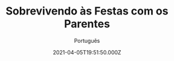 ---
id: 'e9024e71-8cd1-409a-9202-938848f20d0c'
type: 'movie' # Filme, Série, Anime
title: "Sobrevivendo às Festas com os Parentes"
synopsis: []
originalTitle: "Surviving Christmas with the Relatives"
date: '2021-04-05T19:51:50.000Z'
update: '2021-04-05T19:51:50.000Z'
releaseDate: '2018-11-30T03:00:00.000Z'
imdb:
  rating: '5.1' # 8.5
  id: '' # tt0470752
duration: '1h 41 Min'
trailer:
  urls: [
    'Z9Dc_M6Te1M',
  ]
tags: ['720p', '1080p', '720p']
genre: ['Comédia'] #
quality: 'WEB-DL' # BluRay, WEB-DL, HDTV, WEB-DL4K, WEB-DLe
format: 'Mkv | Mp4' # MKV, MP4, TS
audio: 'Português, Inglês' # Dublado, Legendado, Dual Audio, Dub & Leg
subtitle: 'Português' # Português, inglês,
size: '961 MB | 1.18 GB | 1.88 GB' # 4.8 GB
audioQuality: 10
videoQuality: 10
directors: []
#  - name: 'Lana Wachowski'
#    image: ''
#  - name: 'Lilly Wachowski'
#    image: ''
cast: []
#  - name: 'Keanu Reeves'
#    image: ''
#    characterName: 'Neo'
writers: []
#  - name: ''
#    image: ''
maturityRating:
  age: '' # L , 10, 12, 14, 16, 18
  topics: [''] # Violence, Illegal drugs, Inappropriate Language, Legal Drugs, Sexual Content, Extreme Violence
###########################################
download:
  
  - url: 'magnet:?xt=urn:btih:F4CEF691106D7DF14AB15F551A1D5122910CA54A&dn=LAPUMiA.Org%20-%20Sobrevivendo%20%c3%a0s%20Festas%20com%20os%20Parentes%202019%205.1%20%28720p%29&tr=udp%3a%2f%2ftracker.openbittorrent.com%3a80%2fannounce&tr=udp%3a%2f%2ftracker.opentrackr.org%3a1337%2fannounce'
    resolution: '720p' # 720p, 1080p, 4K,
    audio: 'Dual Áudio' # Dublado, Legendado, Dual Audio
    size: '' # 4.8 GB
    quality: '' # BluRay, WEB-DL
    format: '' # MKV
  - url: 'magnet:?xt=urn:btih:32B3CE24A7C2306DCAD710074EE214AB6A3FEB31&dn=LAPUMiA.Org%20-%20Sobrevivendo%20%c3%a0s%20Festas%20com%20os%20Parentes%202019%205.1%20%281080p%29&tr=udp%3a%2f%2ftracker.openbittorrent.com%3a80%2fannounce&tr=udp%3a%2f%2ftracker.opentrackr.org%3a1337%2fannounce'
    resolution: '1080p' # 720p, 1080p, 4K,
    audio: 'Dual Áudio' # Dublado, Legendado, Dual Audio
    size: '' # 4.8 GB
    quality: '' # BluRay, WEB-DL
    format: '' # MKV
  - url: 'magnet:?xt=urn:btih:CA7D81CD6A2ECED4895478AE184048684223F48F&dn=LAPUMiA.Org%20-%20Sobrevivendo%20%c3%a0s%20Festas%20com%20os%20Parentes%202019%205.1%20DUBLADO%20%28720p%29&tr=udp%3a%2f%2ftracker.openbittorrent.com%3a80%2fannounce&tr=udp%3a%2f%2ftracker.opentrackr.org%3a1337%2fannounce'
    resolution: '720p' # 720p, 1080p, 4K,
    audio: 'Dublado' # Dublado, Legendado, Dual Audio
    size: '' # 4.8 GB
    quality: '' # BluRay, WEB-DL
    format: '' # MKV
images:
  cover: '/assets/movies/sobrevivendo-as-festas-com-os-parentes.jpg'
  background: '/assets/movies/'
---